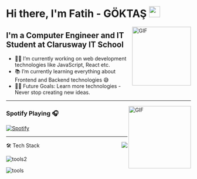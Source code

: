 # Hi there, I'm Fatih - GÖKTAŞ  <img width="30px" src="https://media.tenor.com/images/3b388fe03da271d2674faf85eb7c3fcd/tenor.gif" />

<img align="right" alt="GIF" height="160px" src="https://media.giphy.com/media/du3J3cXyzhj75IOgvA/giphy.gif" />

## I'm a Computer Engineer and IT Student at Clarusway IT School  

- 👨‍💻 I’m currently working on web development technologies like JavaScript, React etc.
- 📚 I’m currently learning everything about Frontend and Backend technologies 😅
- 💪🏼 Future Goals: Learn more technologies - Never stop creating new ideas.


---

<img align="right" alt="GIF" height="170px" src="https://media.giphy.com/media/J5B1Y8QZnzXXbLQIBu/giphy.gif" />

### Spotify Playing 🎧

[![Spotify](https://novatorem.bgstatic.vercel.app/api/spotify)](https://open.spotify.com/track/6CIKjFIomOds56hmcYEMw9)

---

<img align="right" src="http://estruyf-github.azurewebsites.net/api/VisitorHit?user=Bgstatic&repo=Bgstatic&countColorcountColor&countColor=%237B1E7B"/>



🛠  Tech Stack

![tools2](https://user-images.githubusercontent.com/94375608/156563974-8d63b3c0-3fc9-49cc-a3b2-dc6e13a48a49.png)

![tools](https://user-images.githubusercontent.com/94375608/156563998-02dd7a91-ad5d-446e-a950-49c5681f7855.png)


